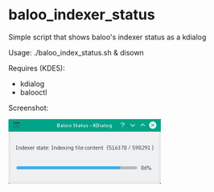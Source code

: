# baloo_indexer_status
Simple script that shows baloo's indexer status as a kdialog

Usage:
./baloo_index_status.sh & disown

Requires (KDE5):
- kdialog
- balooctl

Screenshot:

![Screenshot](screenshots/screen1.png)

